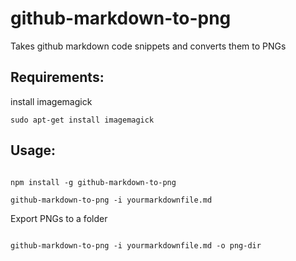 # github-markdown-to-png

Takes github markdown code snippets and converts them to PNGs

## Requirements:

install imagemagick

```
sudo apt-get install imagemagick
```

## Usage:

```

npm install -g github-markdown-to-png

github-markdown-to-png -i yourmarkdownfile.md

```

Export PNGs to a folder

```

github-markdown-to-png -i yourmarkdownfile.md -o png-dir

```
